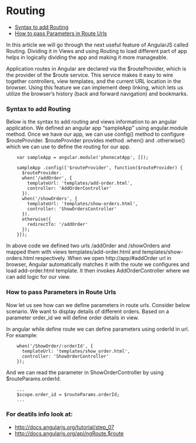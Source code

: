 # Routing

* <a href='#Syntax'>Syntax to add Routing</a>
* <a href='#Parameters'>How to pass Parameters in Route Urls</a>

In this article we will go through the next useful feature of AngularJS called Routing. 
Dividing it in Views and using Routing to load different part of app helps in logically dividing the app and making it more manageable.

Application routes in Angular are declared via the $routeProvider, which is the provider of the $route service. This service makes it easy to wire together controllers, view templates, and the current URL location in the browser. Using this feature we can implement deep linking, which lets us utilize the browser’s history (back and forward navigation) and bookmarks.

### <a name='Syntax'>Syntax to add Routing</a>

Below is the syntax to add routing and views information to an angular application. We defined an angular app “sampleApp” using angular.module method. Once we have our app, we can use config() method to configure $routeProvider. $routeProvider provides method .when() and .otherwise() which we can use to define the routing for our app.

        var sampleApp = angular.module('phonecatApp', []);
  
        sampleApp .config(['$routeProvider', function($routeProvider) {
          $routeProvider.
          when('/addOrder', {
            templateUrl: 'templates/add-order.html',
            controller: 'AddOrderController'
          }).
          when('/showOrders', {
            templateUrl: 'templates/show-orders.html',
            controller: 'ShowOrdersController'
          }).
          otherwise({
            redirectTo: '/addOrder'
          });
        }]);

In above code we defined two urls /addOrder and /showOrders and mapped them with views templates/add-order.html and templates/show-orders.html respectively. When we open http://app/#addOrder url in browser, Angular automatically matches it with the route we configures and load add-order.html template. It then invokes AddOrderController where we can add logic for our view.

### <a name='Parameters'>How to pass Parameters in Route Urls</a>

Now let us see how can we define parameters in route urls.
Consider below scenario. We want to display details of different orders. Based on a parameter order_id we will define order details in view.

In angular while define route we can define parameters using orderId in url. For example:

        when('/ShowOrder/:orderId', {
          templateUrl: 'templates/show_order.html',
          controller: 'ShowOrderController'
        });

And we can read the parameter in ShowOrderController by using $routeParams.orderId.
        
        ...
        $scope.order_id = $routeParams.orderId;
        ...

### For deatils info look at:

* http://docs.angularjs.org/tutorial/step_07
* http://docs.angularjs.org/api/ngRoute.$route



